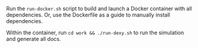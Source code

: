 Run the `run-docker.sh` script to build and launch a Docker container with all dependencies.
Or, use the Dockerfile as a guide to manually install dependencies.

Within the container, run `cd work && ./run-dexy.sh` to run the simulation and generate all docs.
